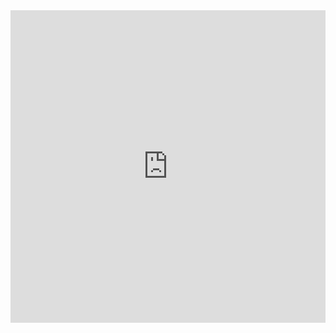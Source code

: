 <iFrame src="https://soundcloud.com/alamgir-4/track09?in=alamgir-4/sets/cambridge-vocabulary-for-ielts&si=a93c060ea9eb4945ae25675280a6feb2&utm_source=clipboard&utm_medium=text&utm_campaign=social_sharing" width="100%" height="500px" name="the-iFrame" frameborder="0"></iFrame>